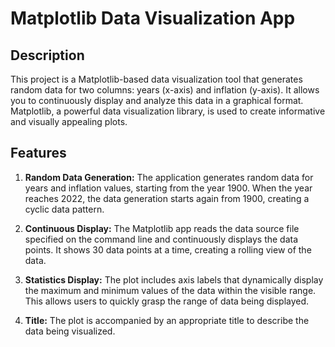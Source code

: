 # Matplotlib Data Visualization App

## Description

This project is a Matplotlib-based data visualization tool that generates random data for two columns: years (x-axis) and inflation (y-axis). It allows you to continuously display and analyze this data in a graphical format. Matplotlib, a powerful data visualization library, is used to create informative and visually appealing plots.

## Features

1. **Random Data Generation:** The application generates random data for years and inflation values, starting from the year 1900. When the year reaches 2022, the data generation starts again from 1900, creating a cyclic data pattern.

2. **Continuous Display:** The Matplotlib app reads the data source file specified on the command line and continuously displays the data points. It shows 30 data points at a time, creating a rolling view of the data.

3. **Statistics Display:** The plot includes axis labels that dynamically display the maximum and minimum values of the data within the visible range. This allows users to quickly grasp the range of data being displayed.

4. **Title:** The plot is accompanied by an appropriate title to describe the data being visualized.

